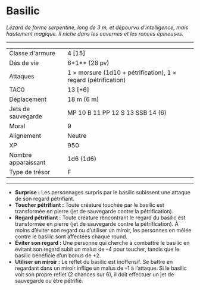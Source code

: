 # Basilic


*Lézard de forme serpentine, long de 3 m, et dépourvu d’intelligence,
mais hautement magique. Il niche dans les cavernes et les ronces
épineuses.*

-----

|                     |                                                                |
| ------------------- | -------------------------------------------------------------- |
| Classe d'armure     | 4 \[15\]                                                       |
| Dés de vie          | 6+1\*\* (28 pv)                                                |
| Attaques            | 1 × morsure (1d10 + pétrification), 1 × regard (pétrification) |
| TAC0                | 13 \[+6\]                                                      |
| Déplacement         | 18 m (6 m)                                                     |
| Jets de sauvegarde  | MP 10 B 11 PP 12 S 13 SSB 14 (6)                               |
| Moral               | 9                                                              |
| Alignement          | Neutre                                                         |
| XP                  | 950                                                            |
| Nombre apparaissant | 1d6 (1d6)                                                      |
| Type de trésor      | F                                                              |

-----

  - **Surprise :** Les personnages surpris par le basilic subissent une
    attaque de son regard pétrifiant.
  - **Toucher pétrifiant :** Toute créature touchée par le basilic est
    transformée en pierre (jet de sauvegarde contre la pétrification).
  - **Regard pétrifiant :** Toute créature rencontrant le regard du
    basilic est transformée en pierre (jet de sauvegarde contre la
    pétrification). À moins d’éviter son regard ou d’utiliser un
    miroir, les personnes en mêlée contre le basilic sont affectées
    chaque round.
  - **Éviter son regard :** Une personne qui cherche à combattre le
    basilic en évitant son regard subit un malus de –4 pour toucher,
    tandis que le basilic bénéficie d’un bonus de +2.
  - **Utiliser un miroir :** Le reflet du basilic est inoffensif. Se
    battre en regardant dans un miroir inflige un malus de –1 à
    l’attaque. Si le basilic voit son propre reflet (2 chances sur 6),
    il doit effectuer un jet de sauvegarde ou être pétrifié.